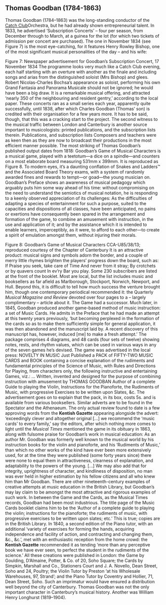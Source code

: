 ## Thomas Goodban (1784-1863)
Thomas Goodban (1784–1863) was the long-standing conductor of the [Catch Club](https://www.youtube.com/watch?reload=9&v=dbKAb18w72c&t=11s)Orchestra, but he had already shown entrepreneurial talent. In 1833, he advertised ‘Subscription Concerts’ – four per season, from December through to March, at a guinea for the lot (for which two tickets of admission per concert are purchased). The one in November 1834 (see Figure 7) is the most eye-catching, for it features Henry Rowley Bishop, one of the most significant musical personalities of the day – and his wife:
 
 
Figure 7: Newspaper advertisement for Goodban’s Subscription Concert, 17 November 1834 
The programme looks very much like a Catch Club evening, each half starting with an overture with another as the finale and including songs and arias from the distinguished soloist (Mrs Bishop) and glees. Robert Nicolas-Charles Bochsa’s appearance as soloist, performing his own Grand Fantasia and Panorama Musicale should not be ignored; he would have been a big draw. It is a remarkable musical offering, and attracted ‘nearly 350 of the neighbouring and resident gentry,’ according to the local paper.  These concerts ran as a small series each year, apparently quite successfully, until 1838, after which Charles Goodban (Thomas’ son) is credited with their organisation for a few years more. It has to be said, though, that this was a cracking start to the project.
The second witness to the musical traffic between London and Canterbury is another source important to musicologists: printed publications, and the subscription lists therein.
Publications, and subscription lists 
Composers and teachers were as keen then as they are now to broadcast their productions in the most efficient manner possible. 
The most striking of Thomas Goodban’s published output dates from 1818: Goodban’s Game of Musical Characters is a musical game, played with a teetotum—a dice on a spindle—and counters on a most elaborate board measuring 531mm x 399mm. It is reproduced as Figure 8. To modern eyes, it’s a daunting conflation of Snakes and Ladders™ and the Associated Board Theory exams, with a system of randomly awarded fines and rewards to tempt—or goad—the young musician on. Goodban’s Preface shows an awareness of musical pedagogy which arguably puts him some way ahead of his time: without compromising on the need to understand the semiotics of musical notation, he is responding to a keenly observed appreciation of its challenges:
As the difficulties of adapting a species of entertainment for such a purpose, suited to the capacities and dispositions of all classes, have been anticipated, no pains or exertions have consequently been spared in the arrangement and formation of the game, to combine an amusement with instruction, in the use and application of it; and by the assistance which it is intended to enable learners, imperceptibly, as it were, to afford to each other—to create a spirit of emulation amongst them, without injuring their morals. 
 
Figure 8: Goodban’s Game of Musical Characters CCA-U85/38/13; reproduced courtesy of the Chapter of Canterbury
It is an attractive product: musical signs and symbols adorn the border, and a couple of merry little rhymes brighten the players’ progress down the board, such as:
If Praise you seek, take care of Time
And never from it stray;
By crotchets or by quavers count
In ev’ry Bar you play.
Some 230 subscribers are listed at the front of the booklet. Most are local, but the list includes music and booksellers as far afield as Marlborough, Stockport, Norwich, Newport, and Hull. Beyond this, it is difficult to tell how much success the venture brought him, though one contemporary periodical recommended it: the Quarterly _Musical Magazine and Review_ devoted over four pages to a – largely complimentary – article about it. 
The Game had a successor. Much later, in 1845, Goodban produced another game-based method of music instruction: a set of Music Cards. He admits in the Preface that he had made an attempt at this twenty years previously, ‘but becoming perplexed in the formation of the cards so as to make them sufficiently simple for general application, it was then abandoned and the manuscript laid by. A recent discovery of this manuscript has, however, induced [me] to make a fresh attempt.’ The package comprises 4 diagrams, and 48 cards (four sets of twelve) showing notes, rests, and rhythm values, which can be used in various ways in any of the seven games he’s devised. The game was advertised in the local press: 
NOVELTY IN MUSIC
Just Published a PACK of FIFTY-TWO MUSIC CARDS and BOOK containing a concise explanation of the rudiments and fundamental principles of the Science of Music, with Rules and Directions for Playing, from characters only, the following instructive and entertaining Games, viz.: …
Written, invented and designed for the purpose of combining instruction with amusement by
THOMAS GOODBAN
Author of a complete Guide to playing the Violin, Instructions for the Pianoforte, the Rudiments of Music, with progressive Exercises to be written upon Slates, &c. 
The advertisement goes on to explain that the pack, in its box, costs 5s. and is available from various booksellers. Similar adverts are to be found in the Spectator and the Athenaeum. The only actual review found to date is a few approving words from the __Kentish Gazette__ appearing alongside the advert: ‘exceedingly clever and altogether original […] we recommend the ‘music cards’ to every family,’  say the editors, after which nothing more comes to light until the _Musical Times_ mentioned the game in its obituary in 1863, along with fulsome praise for Goodban’s work in musical education:
As an author Mr. Goodban was formerly well known to the musical world by his instruction books for the violin and pianoforte, and his ‘Rudiments of Music,’ than which no other works of the kind have ever been more extensively used, for at the time they were published (some forty years since) there were none to equal them in attractiveness, clearness of explanation, and adaptability to the powers of the young. [...] We may also add that for integrity, uprightness of character, and kindliness of disposition, no man was ever held in higher estimation by his fellow citizens and all who knew him than Mr Goodban. 
There are other nineteenth-century examples of creative attempts at music education in the British Library, but Goodban’s may lay claim to be amongst the most attractive and rigorous examples of such work. 
In between the Game and the Cards, as the Musical Times records, Goodban had been most industrious. The title page of the Music Cards booklet claims him to be the ‘Author of a complete guide to playing the violin; instructions for the pianoforte; the rudiments of music, with progressive exercises to be written upon slates; etc.’ This is true; copies are in the British Library. In 1840, a second edition of the Piano tutor, with an additional ‘variety of exercises for forming the hands, acquiring independence and facility of action, and contracting and changing them, &c., &c.’, met with an enthusiastic reception from the home crowd: the __Kentish Gazette__ recommended it as tending ‘more than any perceptive book we have ever seen, to perfect the student in the rudiments of the science.’ 
All these creations were published in London: the Game by Goulding, D’Almaine, Potter, & Co. of 20, Soho Square; the Cards by Simpkin, Marshall and Co., Stationers Court and J. A. Novello, Dean Street, Soho and 24, Poultry; the Violin Tutor by Preston ‘at his Wholesale Warehouses, 97, Strand’; and the Piano Tutor by Coventry and Hollier, 71, Dean Street, Soho. Such an imprimatur would have ensured a distribution well beyond the city of Canterbury.
Thomas Goodban was not the only important character in Canterbury’s musical history. Another was William Henry Longhurst (1819–1904).
